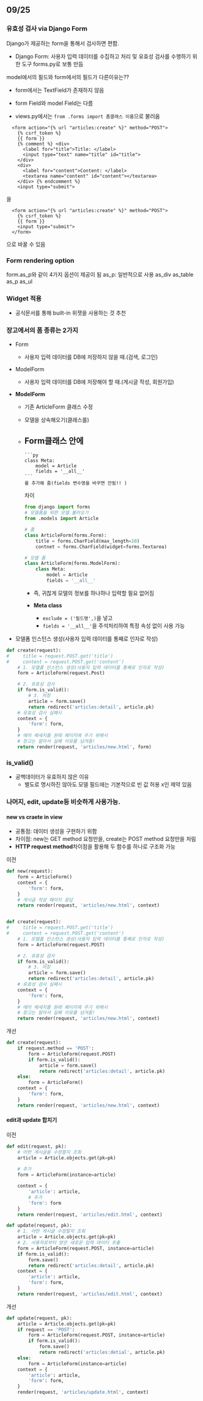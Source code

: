 ## 09/25

### 유효성 검사 via Django Form
Django가 제공하는 form을 통해서 검사하면 편함.

- Django Form: 사용자 입력 데이터를 수집하고 처리 및 유효성 검사를 수행하기 위한 도구
forms.py로 보통 만듬

model에서의 필드와 form에서의 필드가 다른이유는??
  - form에서는 TextField가 존재하지 않음
  - form Field와 model Field는 다름

- views.py에서는 `from .forms import 폼클래스 이름`으로 불러옴

```
  <form action="{% url "articles:create" %}" method="POST">
    {% csrf_token %}
    {{ form }}
    {% comment %} <div>
      <label for="title">Title: </label>
      <input type="text" name="title" id="title">
    </div>
    <div>
      <label for="content">Content: </label>
      <textarea name="content" id="content"></textarea>
    </div> {% endcomment %}
    <input type="submit">
```
을
```
  <form action="{% url "articles:create" %}" method="POST">
    {% csrf_token %}
    {{ form }}
    <input type="submit">
  </form>
```
으로 바꿀 수 있음

### Form rendering option
form.as_p와 같이 4가지 옵션이 제공이 됨
as_p: 일반적으로 사용
as_div
as_table
as_p
as_ul

### Widget 적용
- 공식문서를 통해 built-in 위젯을 사용하는 것 추천

### 장고에서의 폼 종류는 2가지
- Form
  - 사용자 입력 데이터를 DB에 저장하지 않을 때.(검색, 로그인)

- ModelForm
  - 사용자 입력 데이터를 DB에 저장해야 할 때.(게시글 작성, 회원가입)

- **ModelForm**
  - 기존 ArticleForm 클래스 수정
  - 모델을 상속해오기(클래스를)
  - Form클래스 안에
    - 
        ```py
        class Meta:
            model = Article
            fields = '__all__'
        ```
        를 추가해 줌(fields 변수명을 바꾸면 안됨!! )

    차이
    ```py
    from django import forms 
    # 모델폼을 위한 모델 불러오기
    from .models import Article

    # 폼
    class ArticleForm(forms.Form):
        title = forms.CharField(max_length=10)
        contnet = forms.CharField(widget=forms.Textarea)

    # 모델 폼
    class ArticleForm(forms.ModelForm):
        class Meta:
            model = Article
            fields = '__all__'
    ```

    - 즉, 귀찮게 모델의 정보를 하나하나 입력할 필요 없어짐
  
    - **Meta class**
      - `exclude = ('필드명',)`을 넣고
      - `fields = '__all__'`을 주석처리하여 특정 속성 없이 사용 가능


- 모델폼 인스턴스 생성(사용자 입력 데이터를 통째로 인자로 작성)
```py
def create(request):
#     title = request.POST.get('title')
#     content = request.POST.get('content')
    # 1. 모델폼 인스턴스 생성(사용자 입력 데이터를 통째로 인자로 작성)
    form = ArticleForm(request.Post)

    # 2. 유효성 검사
    if form.is_valid():
        # 3. 저장
        article = form.save()        
        return redirect('articles:detail', article.pk)
    # 유효성 검사 실패시
    context = {
        'form': form,
    }
    # 에러 메세지를 원래 페이지에 주기 위해서
    # 장고는 알아서 실패 이유를 넘겨줌!
    return render(request, 'articles/new.html', form)
```


### is_valid()
- 공백데이터가 유효하지 않은 이유
    - 별도로 명시하진 않아도 모델 필드에는 기본적으로 빈 값 허용 x인 제약 있음


### 나머지, edit, update등 비슷하게 사용가능.

#### new vs craete in view
- 공통점: 데이터 생성을 구현하기 위함
- 차이점: new는 GET method 요청만을, create는 POST method 요청만을 처림
- **HTTP request method**차이점을 활용해 두 함수를 하나로 구조화 가능

이전
```py
def new(request):
    form = ArticleForm()
    context = {
        'form': form,
    }
    # 게시글 작성 페이지 응답
    return render(request, 'articles/new.html', context)


def create(request):
#     title = request.POST.get('title')
#     content = request.POST.get('content')
    # 1. 모델폼 인스턴스 생성(사용자 입력 데이터를 통째로 인자로 작성)
    form = ArticleForm(request.POST)

    # 2. 유효성 검사
    if form.is_valid():
        # 3. 저장
        article = form.save()
        return redirect('articles:detail', article.pk)
    # 유효성 검사 실패시
    context = {
        'form': form,
    }
    # 에러 메세지를 원래 페이지에 주기 위해서
    # 장고는 알아서 실패 이유를 넘겨줌!
    return render(request, 'articles/new.html', context)
```

개선
```py
def create(request):
    if request.method == 'POST':
        form = ArticleForm(request.POST)
        if form.is_valid():
            article = form.save()
            return redirect('articles:detail', article.pk)
    else:
        form = ArticleForm()
    context = {
        'form': form,
    }
    return render(request, 'articles/new.html', context)
```

#### edit과 update 합치기
이전
```py
def edit(request, pk):
    # 어떤 게시글을 수정할지 조회
    article = Article.objects.get(pk=pk)
    
    # 추가
    form = ArticleForm(instance=article)

    context = {
        'article': article,
        # 추가
        'form': form
    }
    return render(request, 'articles/edit.html', context)

def update(request, pk):
    # 1. 어떤 게시글 수정할지 조회
    article = Article.objects.get(pk=pk)
    # 2. 사용자로부터 받은 새로운 입력 데이터 추출
    form = ArticleForm(request.POST, instance=article)
    if form.is_valid():
        form.save()
        return redirect('articles:detail', article.pk)
    context = {
        'article': article,
        'form': form,
    }
    return render(request, 'articles/edit.html', context)
```

개선
```py
def update(request, pk):
    article = Article.objects.get(pk=pk)
    if request == 'POST':
        form = ArticleForm(request.POST, instance=article)
        if form.is_valid():
            form.save()
            return redirect('articles:detial', article.pk)
    else:
        form = ArticleForm(instance=article)
    context = {
        'article': article,
        'form': form,
    }
    render(request, 'articles/update.html', context)
```
